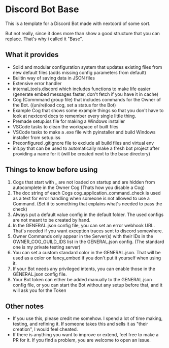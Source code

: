 # Discord Bot Base

This is a template for a Discord Bot made with nextcord of some sort.

But not really, since it does more than show a good structure that you can replace. That's why i called it "Base".

## What it provides

- Solid and modular configuration system that updates existing files from new default files (adds missing config parameters from default)
- Builtin way of saving data in JSON files
- Extensive error handler
- internal_tools.discord which includes functions to make life easier (generate embed messages faster, don't fetch if you have it in cache)
- Cog (Commmand group file) that includes commands for the Owner of the Bot. ((un/re)load cog, set a status for the Bot)
- Example Cog that shows some example things so that you don't have to look at nextcord docs to remember every single little thing.
- Premade setup.iss file for making a Windows installer
- VSCode tasks to clean the workspace of built files
- VSCode tasks to make a .exe file with pyinstaller and build Windows installer from setup.iss
- Preconfigured .gitignore file to exclude all build files and virtual env
- init.py that can be used to automatically make a fresh bot project after providing a name for it (will be created next to the base directory)

## Things to know before using

1. Cogs that start with _ are not loaded on startup and are hidden from autocomplete in the Owner Cog (Thats how you disable a Cog)
2. The doc string of each Cogs cog_application_command_check is used as a text for error handling when someone is not allowed to use a Command. (Set it to something that explains what's needed to pass the check)
3. Always put a default value config in the default folder. The used configs are not meant to be created by hand.
4. In the GENERAL.json config file, you can set an error webhook URL. That's needed if you want exception traces sent to discord somewhere.
5. Owner Commands only appear in the Server(s) with their IDs in the OWNER_COG_GUILD_IDS list in the GENERAL.json config. (The standard one is my private testing server)
6. You can set a custom standard color in the GENERAL.json. That will be used as a color on fancy_embed if you don't put it yourself when using it.
7. If your Bot needs any privileged intents, you can enable those in the GENERAL.json config file.
8. Your Bot token can either be added manually to the GENERAL.json config file, or you can start the Bot without any setup before that, and it will ask you for the Token

## Other notes

- If you use this, please credit me somehow. I spend a lot of time making, testing, and refining it. If someone takes this and sells it as "their creation", I would feel cheated.
- If there is anything you want to improve or extend, feel free to make a PR for it.
If you find a problem, you are welcome to open an issue.
